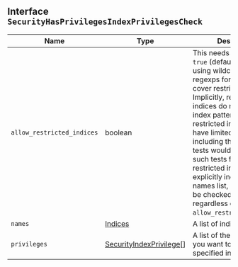 ## Interface `SecurityHasPrivilegesIndexPrivilegesCheck`

| Name | Type | Description |
| - | - | - |
| `allow_restricted_indices` | boolean | This needs to be set to `true` (default is `false`) if using wildcards or regexps for patterns that cover restricted indices. Implicitly, restricted indices do not match index patterns because restricted indices usually have limited privileges and including them in pattern tests would render most such tests false. If restricted indices are explicitly included in the names list, privileges will be checked against them regardless of the value of `allow_restricted_indices`. |
| `names` | [Indices](./Indices.md) | A list of indices. |
| `privileges` | [SecurityIndexPrivilege](./SecurityIndexPrivilege.md)[] | A list of the privileges that you want to check for the specified indices. |
